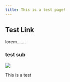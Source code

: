 ```yaml
---
title: This is a test page!
---
```

## Test Link

lorem.......

### test sub

![](https://images.unsplash.com/photo-1515879218367-8466d910aaa4?ixlib=rb-1.2.1&ixid=eyJhcHBfaWQiOjEyMDd9&w=1000&q=80)

This is a test